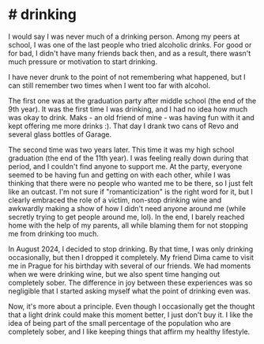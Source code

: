 # # drinking

I would say I was never much of a drinking person. Among my peers at school, I was one of the last people who tried alcoholic drinks. For good or for bad, I didn't have many friends back then, and as a result, there wasn't much pressure or motivation to start drinking.

I have never drunk to the point of not remembering what happened, but I can still remember two times when I went too far with alcohol.

The first one was at the graduation party after middle school (the end of the 9th year). It was the first time I was drinking, and I had no idea how much was okay to drink. Maks - an old friend of mine - was having fun with it and kept offering me more drinks :). That day I drank two cans of Revo and several glass bottles of Garage.

The second time was two years later. This time it was my high school graduation (the end of the 11th year). I was feeling really down during that period, and I couldn't find anyone to support me. At the party, everyone seemed to be having fun and getting on with each other, while I was thinking that there were no people who wanted me to be there, so I just felt like an outcast. I'm not sure if "romanticization" is the right word for it, but I clearly embraced the role of a victim, non-stop drinking wine and awkwardly making a show of how I didn't need anyone around me (while secretly trying to get people around me, lol). In the end, I barely reached home with the help of my parents, all while blaming them for not stopping me from drinking too much.

In August 2024, I decided to stop drinking. By that time, I was only drinking occasionally, but then I dropped it completely. My friend Dima came to visit me in Prague for his birthday with several of our friends. We had moments when we were drinking wine, but we also spent time hanging out completely sober. The difference in joy between these experiences was so negligible that I started asking myself what the point of drinking even was.

Now, it's more about a principle. Even though I occasionally get the thought that a light drink could make this moment better, I just don't buy it. I like the idea of being part of the small percentage of the population who are completely sober, and I like keeping things that affirm my healthy lifestyle.
